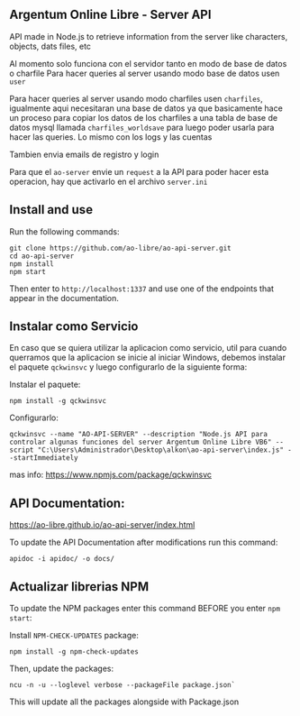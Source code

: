 ## Argentum Online Libre - Server API

API made in Node.js to retrieve information from the server like characters, objects, dats files, etc

Al momento solo funciona con el servidor tanto en modo de base de datos o charfile
Para hacer queries al server usando modo base de datos usen `user`

Para hacer queries al server usando modo charfiles usen `charfiles`, igualmente aqui necesitaran una base de datos ya que basicamente hace un proceso para copiar los datos de los charfiles a una tabla de base de datos mysql llamada `charfiles_worldsave` para luego poder usarla para hacer las queries. Lo mismo con los logs y las cuentas

Tambien envia emails de registro y login

Para que el `ao-server` envie un `request` a la API para poder hacer esta operacion, hay que activarlo en el archivo `server.ini`


## Install and use
Run the following commands:
```
git clone https://github.com/ao-libre/ao-api-server.git
cd ao-api-server
npm install 
npm start
```

Then enter to `http://localhost:1337` and use one of the endpoints that appear in the documentation.


## Instalar como Servicio
En caso que se quiera utilizar la aplicacion como servicio, util para cuando querramos que la aplicacion se inicie al iniciar Windows, debemos instalar el paquete `qckwinsvc` y luego configurarlo de la siguiente forma:


Instalar el paquete:
```
npm install -g qckwinsvc
```

Configurarlo:
```
qckwinsvc --name "AO-API-SERVER" --description "Node.js API para controlar algunas funciones del server Argentum Online Libre VB6" --script "C:\Users\Administrador\Desktop\alkon\ao-api-server\index.js" --startImmediately
```
mas info: https://www.npmjs.com/package/qckwinsvc


## API Documentation:
https://ao-libre.github.io/ao-api-server/index.html

To update the API Documentation after modifications run this command:
```
apidoc -i apidoc/ -o docs/   
```

## Actualizar librerias NPM

To update the NPM packages enter this command BEFORE you enter `npm start`:

Install `NPM-CHECK-UPDATES` package:
```
npm install -g npm-check-updates
```

Then, update the packages:

```
ncu -n -u --loglevel verbose --packageFile package.json`
```

This will update all the packages alongside with Package.json
